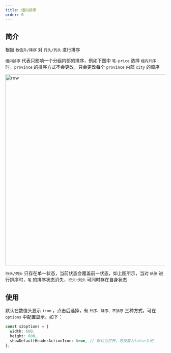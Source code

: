 ```yaml
---
title: 组内排序
order: 0
---
```


## 简介

根据 `数值升/降序` 对 `行头/列头` 进行排序

`组内排序` 代表只影响一个分组内部的排序，例如下图中 `笔-price` 选择 `组内升序` 时，`province` 的排序方式不会更改，只会更改每个 `province` 内部 `city` 的顺序

<img src="https://gw.alipayobjects.com/mdn/rms_56cbb2/afts/img/A*jSmFSY75xUUAAAAAAAAAAAAAARQnAQ" width = "600"  alt="row" />

`行头/列头` 只存在单一状态，当前状态会覆盖前一状态，如上图所示，当对 `纸张` 进行排序时，`笔` 的排序状态消失，`行头+列头` 可同时存在自身状态

## 使用

默认在数值头显示 `icon` ，点击后选择，有 `升序、降序、不排序` 三种方式，可在 `options` 中配置显示，如下：

```ts
const s2options = {
  width: 600,
  height: 600,
  showDefaultHeaderActionIcon: true, // 默认为打开，可设置为false关闭
};
```
